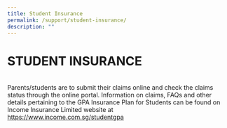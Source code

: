 ```yaml
---
title: Student Insurance
permalink: /support/student-insurance/
description: ""
---
```

<h1>STUDENT INSURANCE</h1>
<br>Parents/students are to submit their claims online and check the claims status through the online portal. Information on claims, FAQs and other details pertaining to the GPA Insurance Plan for Students can be found on Income Insurance Limited website at <a href="https://www.income.com.sg/studentgpa">https://www.income.com.sg/studentgpa</a>